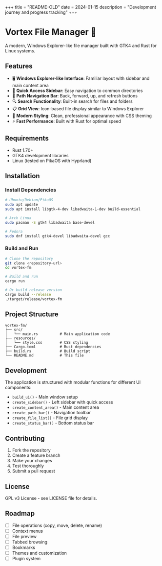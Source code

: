 +++
title = "README-OLD"
date = 2024-01-15
description = "Development journey and progress tracking"
+++

# Vortex File Manager 🚀

A modern, Windows Explorer-like file manager built with GTK4 and Rust for Linux systems.

## Features

- 🖥️ **Windows Explorer-like Interface**: Familiar layout with sidebar and main content area
- 📁 **Quick Access Sidebar**: Easy navigation to common directories
- 🧭 **Path Navigation Bar**: Back, forward, up, and refresh buttons
- 🔍 **Search Functionality**: Built-in search for files and folders
- 📋 **Grid View**: Icon-based file display similar to Windows Explorer
- 🎨 **Modern Styling**: Clean, professional appearance with CSS theming
- ⚡ **Fast Performance**: Built with Rust for optimal speed

## Requirements

- Rust 1.70+
- GTK4 development libraries
- Linux (tested on PikaOS with Hyprland)

## Installation

### Install Dependencies

```bash
# Ubuntu/Debian/PikaOS
sudo apt update
sudo apt install libgtk-4-dev libadwaita-1-dev build-essential

# Arch Linux
sudo pacman -S gtk4 libadwaita base-devel

# Fedora
sudo dnf install gtk4-devel libadwaita-devel gcc
```

### Build and Run

```bash
# Clone the repository
git clone <repository-url>
cd vortex-fm

# Build and run
cargo run

# Or build release version
cargo build --release
./target/release/vortex-fm
```

## Project Structure

```
vortex-fm/
├── src/
│   └── main.rs          # Main application code
├── resources/
│   └── style.css        # CSS styling
├── Cargo.toml           # Rust dependencies
├── build.rs             # Build script
└── README.md            # This file
```

## Development

The application is structured with modular functions for different UI components:

- `build_ui()` - Main window setup
- `create_sidebar()` - Left sidebar with quick access
- `create_content_area()` - Main content area
- `create_path_bar()` - Navigation toolbar
- `create_file_list()` - File grid display
- `create_status_bar()` - Bottom status bar

## Contributing

1. Fork the repository
2. Create a feature branch
3. Make your changes
4. Test thoroughly
5. Submit a pull request

## License

GPL v3 License - see LICENSE file for details.

## Roadmap

- [ ] File operations (copy, move, delete, rename)
- [ ] Context menus
- [ ] File preview
- [ ] Tabbed browsing
- [ ] Bookmarks
- [ ] Themes and customization
- [ ] Plugin system